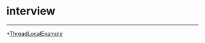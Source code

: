 # interview
-----------------
+[ThreadLocalExample](https://github.com/jikwjjw/interview/blob/master/ThreadLocalExample.class)
